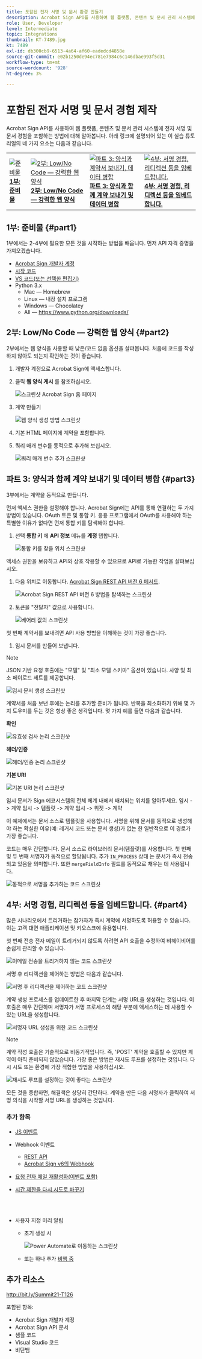 ```yaml
---
title: 포함된 전자 서명 및 문서 환경 만들기
description: Acrobat Sign API를 사용하여 웹 플랫폼, 콘텐츠 및 문서 관리 시스템에 전자 서명 및 문서 경험을 포함하는 방법에 대해 알아봅니다
role: User, Developer
level: Intermediate
topic: Integrations
thumbnail: KT-7489.jpg
kt: 7489
exl-id: db300cb9-6513-4a64-af60-eadedcd4858e
source-git-commit: e02b1250de94ec781e7984c6c146dbae993f5d31
workflow-type: tm+mt
source-wordcount: '928'
ht-degree: 3%

---
```


# 포함된 전자 서명 및 문서 경험 제작

Acrobat Sign API를 사용하여 웹 플랫폼, 콘텐츠 및 문서 관리 시스템에 전자 서명 및 문서 경험을 포함하는 방법에 대해 알아봅니다. 아래 링크에 설명되어 있는 이 실습 튜토리얼의 네 가지 요소는 다음과 같습니다.

<table style="table-layout:fixed">
<tr>
  <td>
    <a href="embeddedesignature.md#part1">
        <img alt="준비물" src="assets/embeddedesignature/EmbedPart1_thumb.png" />
    </a>
    <div>
    <a href="embeddedesignature.md#part1"><strong>1부: 준비물</strong></a>
    </div>
  </td>
  <td>
    <a href="embeddedesignature.md#part2">
        <img alt="2부: Low/No Code — 강력한 웹 양식" src="assets/embeddedesignature/EmbedPart2_thumb.png" />
    </a>
    <div>
    <a href="embeddedesignature.md#part2"><strong>2부: Low/No Code — 강력한 웹 양식</strong></a>
    </div>
  </td>
  <td>
   <a href="embeddedesignature.md#part3">
      <img alt="파트 3: 양식과 계약서 보내기, 데이터 병합" src="assets/embeddedesignature/EmbedPart3_thumb.png" />
   </a>
    <div>
    <a href="embeddedesignature.md#part3"><strong>파트 3: 양식과 함께 계약 보내기 및 데이터 병합</strong></a>
    </div>
  </td>
  <td>
   <a href="embeddedesignature.md#part4">
      <img alt="4부: 서명 경험, 리디렉션 등을 임베드합니다." src="assets/embeddedesignature/EmbedPart4_thumb.png" />
   </a>
    <div>
    <a href="embeddedesignature.md#part4"><strong>4부: 서명 경험, 리디렉션 등을 임베드합니다.</strong></a>
    </div>
  </td>
</tr>
</table>

## 1부: 준비물 {#part1}

1부에서는 2-4부에 필요한 모든 것을 시작하는 방법을 배웁니다. 먼저 API 자격 증명을 가져오겠습니다.

* [Acrobat Sign 개발자 계정](https://acrobat.adobe.com/kr/ko/sign/developer-form.html)
* [시작 코드](https://github.com/benvanderberg/adobe-sign-api-tutorial)
* [VS 코드(또는 선택한 편집기)](https://code.visualstudio.com)
* Python 3.x
   * Mac — Homebrew
   * Linux — 내장 설치 프로그램
   * Windows — Chocolatey
   * All — https://www.python.org/downloads/

## 2부: Low/No Code — 강력한 웹 양식 {#part2}

2부에서는 웹 양식을 사용할 때 낮은/코드 없음 옵션을 살펴봅니다. 처음에 코드를 작성하지 않아도 되는지 확인하는 것이 좋습니다.

1. 개발자 계정으로 Acrobat Sign에 액세스합니다.
1. 클릭 **웹 양식 게시** 를 참조하십시오.

   ![스크린샷 Acrobat Sign 홈 페이지](assets/embeddedesignature/embed_1.png)

1. 계약 만들기

   ![웹 양식 생성 방법 스크린샷](assets/embeddedesignature/embed_2.png)

1. 기본 HTML 페이지에 계약을 포함합니다.
1. 쿼리 매개 변수를 동적으로 추가해 보십시오.

   ![쿼리 매개 변수 추가 스크린샷](assets/embeddedesignature/embed_3.png)

## 파트 3: 양식과 함께 계약 보내기 및 데이터 병합 {#part3}

3부에서는 계약을 동적으로 만듭니다.

먼저 액세스 권한을 설정해야 합니다. Acrobat Sign에는 API를 통해 연결하는 두 가지 방법이 있습니다. OAuth 토큰 및 통합 키. 응용 프로그램에서 OAuth를 사용해야 하는 특별한 이유가 없다면 먼저 통합 키를 탐색해야 합니다.

1. 선택 **통합 키** 에 **API 정보** 메뉴를 **계정** 탭합니다.

   ![통합 키를 찾을 위치 스크린샷](assets/embeddedesignature/embed_4.png)

액세스 권한을 보유하고 API와 상호 작용할 수 있으므로 API로 가능한 작업을 살펴보십시오.

1. 다음 위치로 이동합니다. [Acrobat Sign REST API 버전 6 메서드](http://adobesign.com/public/docs/restapi/v6).

   ![Acrobat Sign REST API 버전 6 방법을 탐색하는 스크린샷](assets/embeddedesignature/embed_5.png)

1. 토큰을 &quot;전달자&quot; 값으로 사용합니다.

   ![베어러 값의 스크린샷](assets/embeddedesignature/embed_6.png)

첫 번째 계약서를 보내려면 API 사용 방법을 이해하는 것이 가장 좋습니다.

1. 임시 문서를 만들어 보냅니다.

>[!NOTE]
>
>JSON 기반 요청 호출에는 &quot;모델&quot; 및 &quot;최소 모델 스키마&quot; 옵션이 있습니다. 사양 및 최소 페이로드 세트를 제공합니다.

![임시 문서 생성 스크린샷](assets/embeddedesignature/embed_7.png)

계약서를 처음 보낸 후에는 논리를 추가할 준비가 됩니다. 반복을 최소화하기 위해 몇 가지 도우미를 두는 것은 항상 좋은 생각입니다. 몇 가지 예를 들면 다음과 같습니다.

**확인**

![유효성 검사 논리 스크린샷](assets/embeddedesignature/embed_8.png)

**헤더/인증**

![헤더/인증 논리 스크린샷](assets/embeddedesignature/embed_9.png)

**기본 URI**

![기본 URI 논리 스크린샷](assets/embeddedesignature/embed_10.png)

임시 문서가 Sign 에코시스템의 전체 체계 내에서 배치되는 위치를 알아두세요.
임시 -> 계약 임시 -> 템플릿 -> 계약 임시 -> 위젯 -> 계약

이 예제에서는 문서 소스로 템플릿을 사용합니다. 서명을 위해 문서를 동적으로 생성해야 하는 확실한 이유(예: 레거시 코드 또는 문서 생성)가 없는 한 일반적으로 이 경로가 가장 좋습니다.

코드는 매우 간단합니다. 문서 소스로 라이브러리 문서(템플릿)를 사용합니다. 첫 번째 및 두 번째 서명자가 동적으로 할당됩니다. 추가 `IN_PROCESS` 상태 는 문서가 즉시 전송되고 있음을 의미합니다. 또한 `mergeFieldInfo` 필드를 동적으로 채우는 데 사용됩니다.

![동적으로 서명을 추가하는 코드 스크린샷](assets/embeddedesignature/embed_11.png)

## 4부: 서명 경험, 리디렉션 등을 임베드합니다. {#part4}

많은 시나리오에서 트리거하는 참가자가 즉시 계약에 서명하도록 허용할 수 있습니다. 이는 고객 대면 애플리케이션 및 키오스크에 유용합니다.

첫 번째 전송 전자 메일이 트리거되지 않도록 하려면 API 호출을 수정하여 비헤이비어를 손쉽게 관리할 수 있습니다.

![이메일 전송을 트리거하지 않는 코드 스크린샷](assets/embeddedesignature/embed_12.png)

서명 후 리디렉션을 제어하는 방법은 다음과 같습니다.

![서명 후 리디렉션을 제어하는 코드 스크린샷](assets/embeddedesignature/embed_13.png)

계약 생성 프로세스를 업데이트한 후 마지막 단계는 서명 URL을 생성하는 것입니다. 이 호출은 매우 간단하며 서명자가 서명 프로세스의 해당 부분에 액세스하는 데 사용할 수 있는 URL을 생성합니다.

![서명자 URL 생성을 위한 코드 스크린샷](assets/embeddedesignature/embed_14.png)

>[!NOTE]
>
>계약 작성 호출은 기술적으로 비동기적입니다. 즉, &#39;POST&#39; 계약을 호출할 수 있지만 계약이 아직 준비되지 않았습니다. 가장 좋은 방법은 재시도 루프를 설정하는 것입니다. 다시 시도 또는 환경에 가장 적합한 방법을 사용하십시오.

![재시도 루프를 설정하는 것이 좋다는 스크린샷](assets/embeddedesignature/embed_15.png)

모든 것을 종합하면, 해결책은 상당히 간단하다. 계약을 만든 다음 서명자가 클릭하여 서명 의식을 시작할 서명 URL을 생성하는 것입니다.

### 추가 항목

* [JS 이벤트](https://www.adobe.io/apis/documentcloud/sign/docs.html#!adobedocs/adobe-sign/master/events.md)
* Webhook 이벤트
   * [REST API](https://sign-acs.na1.echosign.com/public/docs/restapi/v6#!/webhooks/createWebhook)
   * [Acrobat Sign v6의 Webhook](https://www.adobe.io/apis/documentcloud/sign/docs.html#!adobedocs/adobe-sign/master/webhooks.md)
* [요청 전자 메일 재활성화(이벤트 포함)](https://sign-acs.na1.echosign.com/public/docs/restapi/v6#!/agreements/updateAgreement)
* [시간 제한을 다시 시도로 바꾸기](https://stackoverflow.com/questions/23267409/how-to-implement-retry-mechanism-into-python-requests-library)

   <br> 
* 사용자 지정 미리 알림
   * 초기 생성 시

      ![Power Automate로 이동하는 스크린샷](assets/embeddedesignature/embed_16.png)

   * 또는 하나 추가 [비행 중](https://sign-acs.na1.echosign.com/public/docs/restapi/v6#!/agreements/createReminderOnParticipant)

## 추가 리소스

http://bit.ly/Summit21-T126

포함된 항목:
* Acrobat Sign 개발자 계정
* Acrobat Sign API 문서
* 샘플 코드
* Visual Studio 코드
* 비단뱀
